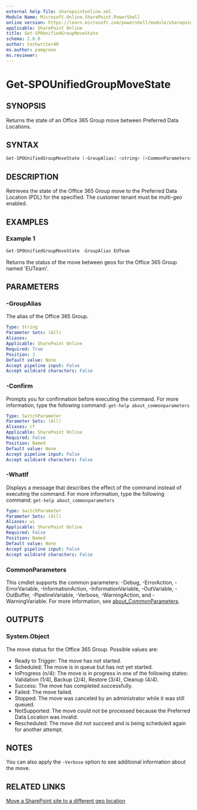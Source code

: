 ```yaml
---
external help file: sharepointonline.xml
Module Name: Microsoft.Online.SharePoint.PowerShell
online version: https://learn.microsoft.com/powershell/module/sharepoint-online/get-spounifiedgroupmovestate
applicable: SharePoint Online
title: Get-SPOUnifiedGroupMoveState
schema: 2.0.0
author: techwriter40
ms.author: pamgreen
ms.reviewer:
---
```


# Get-SPOUnifiedGroupMoveState

## SYNOPSIS

Returns the state of an Office 365 Group move between Preferred Data Locations.

## SYNTAX

```powershell
Get-SPOUnifiedGroupMoveState [-GroupAlias] <string> [<CommonParameters>]
```

## DESCRIPTION

Retrieves the state of the Office 365 Group move to the Preferred Data Location (PDL) for the specified. The customer tenant must be multi-geo enabled.

## EXAMPLES

### Example 1

```powershell
Get-SPOUnifiedGroupMoveState -GroupAlias EUTeam
```

Returns the status of the move between geos for the Office 365 Group named 'EUTeam'.

## PARAMETERS

### -GroupAlias

The alias of the Office 365 Group.

```yaml
Type: String
Parameter Sets: (All)
Aliases:
Applicable: SharePoint Online
Required: True
Position: 1
Default value: None
Accept pipeline input: False
Accept wildcard characters: False
```

### -Confirm

Prompts you for confirmation before executing the command.
For more information, type the following command: `get-help about_commonparameters`

```yaml
Type: SwitchParameter
Parameter Sets: (All)
Aliases: cf
Applicable: SharePoint Online
Required: False
Position: Named
Default value: None
Accept pipeline input: False
Accept wildcard characters: False
```

### -WhatIf

Displays a message that describes the effect of the command instead of executing the command.
For more information, type the following command: `get-help about_commonparameters`

```yaml
Type: SwitchParameter
Parameter Sets: (All)
Aliases: wi
Applicable: SharePoint Online
Required: False
Position: Named
Default value: None
Accept pipeline input: False
Accept wildcard characters: False
```

### CommonParameters

This cmdlet supports the common parameters: -Debug, -ErrorAction, -ErrorVariable, -InformationAction, -InformationVariable, -OutVariable, -OutBuffer, -PipelineVariable, -Verbose, -WarningAction, and -WarningVariable. For more information, see [about_CommonParameters](https://go.microsoft.com/fwlink/p/?LinkID=113216).

## OUTPUTS

### System.Object

The move status for the Office 365 Group. Possible values are:

* Ready to Trigger: The move has not started.
* Scheduled: The move is in queue but has not yet started.
* InProgress (n/4): The move is in progress in one of the following states: Validation (1/4), Backup (2/4), Restore (3/4), Cleanup (4/4).
* Success: The move has completed successfully.
* Failed: The move failed.
* Stopped: The move was canceled by an administrator while it was still queued.
* NotSupported: The move could not be processed because the Preferred Data Location was invalid.
* Rescheduled: The move did not succeed and is being scheduled again for another attempt.

## NOTES

You can also apply the `-Verbose` option to see additional information about the move.

## RELATED LINKS

[Move a SharePoint site to a different geo location](/microsoft-365/enterprise/m365-dr-workload-spo)
